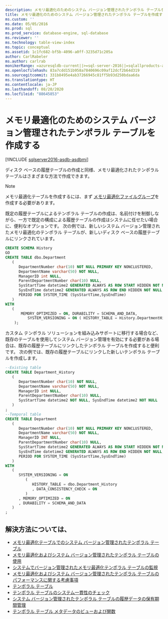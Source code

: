 ```yaml
---
description: メモリ最適化のためのシステム バージョン管理されたテンポラル テーブルを作成する
title: メモリ最適化のためのシステム バージョン管理されたテンポラル テーブルを作成する | Microsoft Docs
ms.custom: ''
ms.date: 05/05/2016
ms.prod: sql
ms.prod_service: database-engine, sql-database
ms.reviewer: ''
ms.technology: table-view-index
ms.topic: conceptual
ms.assetid: 1c1fc682-bf5b-4096-a0ff-3235d71c205a
author: CarlRabeler
ms.author: carlrab
monikerRange: =azuresqldb-current||>=sql-server-2016||=sqlallproducts-allversions||>=sql-server-linux-2017||=azuresqldb-mi-current
ms.openlocfilehash: 83a7cdd151b958a7840696c09af12dcf2b64d319
ms.sourcegitcommit: 331b8495e4ab37266945c81ff5b93d250bdaa6da
ms.translationtype: HT
ms.contentlocale: ja-JP
ms.lasthandoff: 08/20/2020
ms.locfileid: "88645853"
---
```

# <a name="creating-a-memory-optimized-system-versioned-temporal-table"></a>メモリ最適化のためのシステム バージョン管理されたテンポラル テーブルを作成する


[!INCLUDE [sqlserver2016-asdb-asdbmi](../../includes/applies-to-version/sqlserver2016-asdb-asdbmi.md)]


ディスク ベースの履歴テーブルの作成と同様、メモリ最適化されたテンポラル テーブルはさまざまな方法で作成できます。

> [!NOTE]
> メモリ最適化テーブルを作成するには、まず [メモリ最適化ファイルグループ](../../relational-databases/in-memory-oltp/the-memory-optimized-filegroup.md)を作成する必要があります。

既定の履歴テーブルによるテンポラル テーブルの作成は、名前付けを制御しながら、一方で既定の構成による履歴テーブルの作成はシステムに任せたい場合に、便利なオプションです。 次の例では、新しいシステム バージョン管理されたメモリ最適化のテンポラル テーブルが、新しいディスク ベースの履歴テーブルにリンクされています。

```sql
CREATE SCHEMA History
GO
CREATE TABLE dbo.Department
   (  
      DepartmentNumber char(10) NOT NULL PRIMARY KEY NONCLUSTERED,
      DepartmentName varchar(50) NOT NULL,
      ManagerID int NULL,
      ParentDepartmentNumber char(10) NULL,
      SysStartTime datetime2 GENERATED ALWAYS AS ROW START HIDDEN NOT NULL,
      SysEndTime datetime2 GENERATED ALWAYS AS ROW END HIDDEN NOT NULL,
      PERIOD FOR SYSTEM_TIME (SysStartTime,SysEndTime)
   )
WITH
   (
       MEMORY_OPTIMIZED = ON, DURABILITY = SCHEMA_AND_DATA,
          SYSTEM_VERSIONING = ON ( HISTORY_TABLE = History.DepartmentHistory )
    );
```

カスタム テンポラル ソリューションを組み込みサポートに移行する場合など、既存のテーブルを使用してシステム バージョン管理を有効にする必要がある場合は、既存の履歴テーブルにリンクしたテンポラル テーブルを作成すると便利です。 次の例では、既存の履歴テーブルにリンクした新しいテンポラル テーブルを作成します。

```sql
--Existing table
CREATE TABLE Department_History
   (
      DepartmentNumber char(10) NOT NULL,
      DepartmentName varchar(50) NOT NULL,
      ManagerID int NULL,
      ParentDepartmentNumber char(10) NULL,
      SysStartTime datetime2 NOT NULL, SysEndTime datetime2 NOT NULL
   )
;
--Temporal table
CREATE TABLE Department
   (
      DepartmentNumber char(10) NOT NULL PRIMARY KEY NONCLUSTERED,
      DepartmentName varchar(50) NOT NULL,
      ManagerID INT NULL,
      ParentDepartmentNumber char(10) NULL,
      SysStartTime datetime2 GENERATED ALWAYS AS ROW START HIDDEN NOT NULL,
      SysEndTime datetime2 GENERATED ALWAYS AS ROW END HIDDEN NOT NULL,
      PERIOD FOR SYSTEM_TIME (SysStartTime,SysEndTime)
   )
WITH
   (
      SYSTEM_VERSIONING = ON
         (  
            HISTORY_TABLE = dbo.Department_History
            , DATA_CONSISTENCY_CHECK = ON
         )  
      , MEMORY_OPTIMIZED = ON
      , DURABILITY = SCHEMA_AND_DATA
   )
;
```

## <a name="see"></a>解決方法については、

- [メモリ最適化テーブルでのシステム バージョン管理されたテンポラル テーブル](../../relational-databases/tables/system-versioned-temporal-tables-with-memory-optimized-tables.md)
- [メモリ最適化およびシステム バージョン管理されたテンポラル テーブルの使用](../../relational-databases/tables/working-with-memory-optimized-system-versioned-temporal-tables.md)
- [システムでバージョン管理されたメモリ最適化テンポラル テーブルの監視](../../relational-databases/tables/monitoring-memory-optimized-system-versioned-temporal-tables.md)
- [メモリ最適化およびシステム バージョン管理されたテンポラル テーブルのパフォーマンスに関する考慮事項](../../relational-databases/tables/memory-optimized-system-versioned-temporal-tables-performance.md)
- [テンポラル テーブル](../../relational-databases/tables/temporal-tables.md)
- [テンポラル テーブルのシステム一貫性のチェック](../../relational-databases/tables/temporal-table-system-consistency-checks.md)
- [システム バージョン管理されたテンポラル テーブルの履歴データの保有期間管理](../../relational-databases/tables/manage-retention-of-historical-data-in-system-versioned-temporal-tables.md)
- [テンポラル テーブル メタデータのビューおよび関数](../../relational-databases/tables/temporal-table-metadata-views-and-functions.md)
